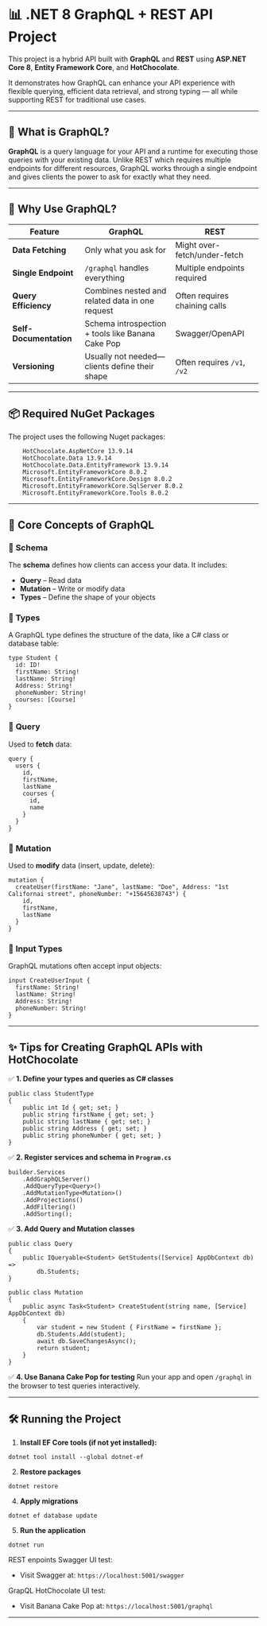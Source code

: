 # 📊 .NET 8 GraphQL + REST API Project

This project is a hybrid API built with **GraphQL** and **REST** using **ASP.NET Core 8**, **Entity Framework Core**, and **HotChocolate**.

It demonstrates how GraphQL can enhance your API experience with flexible querying, efficient data retrieval, and strong typing — all while supporting REST for traditional use cases.

---

## 📘 What is GraphQL?

**GraphQL** is a query language for your API and a runtime for executing those queries with your existing data. Unlike REST which requires multiple endpoints for different resources, GraphQL works through a single endpoint and gives clients the power to ask for exactly what they need.

---

## 🚀 Why Use GraphQL?

| Feature                 | GraphQL                                                   | REST                        |
|------------------------|------------------------------------------------------------|-----------------------------|
| **Data Fetching**      | Only what you ask for                                      | Might over-fetch/under-fetch|
| **Single Endpoint**    | `/graphql` handles everything                              | Multiple endpoints required |
| **Query Efficiency**   | Combines nested and related data in one request            | Often requires chaining calls|
| **Self-Documentation** | Schema introspection + tools like Banana Cake Pop          | Swagger/OpenAPI             |
| **Versioning**         | Usually not needed—clients define their shape              | Often requires `/v1`, `/v2` |

---

## 📦 Required NuGet Packages

The project uses the following Nuget packages:

```
    HotChocolate.AspNetCore 13.9.14
    HotChocolate.Data 13.9.14
    HotChocolate.Data.EntityFramework 13.9.14
    Microsoft.EntityFrameworkCore 8.0.2
    Microsoft.EntityFrameworkCore.Design 8.0.2
    Microsoft.EntityFrameworkCore.SqlServer 8.0.2
    Microsoft.EntityFrameworkCore.Tools 8.0.2
```

---

## 🧠 Core Concepts of GraphQL

### 📌 **Schema**
The **schema** defines how clients can access your data. It includes:
- **Query** – Read data
- **Mutation** – Write or modify data
- **Types** – Define the shape of your objects

### 📌 **Types**
A GraphQL type defines the structure of the data, like a C# class or database table:

```
type Student {
  id: ID!
  firstName: String!
  lastName: String!
  Address: String!
  phoneNumber: String!
  courses: [Course]
}
```

### 📌 **Query**
Used to **fetch** data:

```
query {
  users {
    id,
    firstName,
    lastName
    courses {
      id,
      name
    }
  }
}
```

### 📌 **Mutation**
Used to **modify** data (insert, update, delete):

```
mutation {
  createUser(firstName: "Jane", lastName: "Doe", Address: "1st Californai street", phoneNumber: "+15645638743") {
    id,
    firstName,
    lastName
  }
}
```

### 📌 **Input Types**
GraphQL mutations often accept input objects:

```
input CreateUserInput {
  firstName: String!
  lastName: String!
  Address: String!
  phoneNumber: String!
}
```

---

## ✨ Tips for Creating GraphQL APIs with HotChocolate

✅ **1. Define your types and queries as C# classes**
```
public class StudentType
{
    public int Id { get; set; }
    public string firstName { get; set; }
    public string lastName { get; set; }
    public string Address { get; set; }
    public string phoneNumber { get; set; }
}
```

✅ **2. Register services and schema in `Program.cs`**
```
builder.Services
    .AddGraphQLServer()
    .AddQueryType<Query>()
    .AddMutationType<Mutation>()
    .AddProjections()
    .AddFiltering()
    .AddSorting();
```

✅ **3. Add Query and Mutation classes**
```
public class Query
{
    public IQueryable<Student> GetStudents([Service] AppDbContext db) =>
        db.Students;
}

public class Mutation
{
    public async Task<Student> CreateStudent(string name, [Service] AppDbContext db)
    {
        var student = new Student { FirstName = firstName };
        db.Students.Add(student);
        await db.SaveChangesAsync();
        return student;
    }
}
```

✅ **4. Use Banana Cake Pop for testing**
Run your app and open `/graphql` in the browser to test queries interactively.

---

## 🛠️ Running the Project


1. **Install EF Core tools (if not yet installed):**
```
dotnet tool install --global dotnet-ef
```

2. **Restore packages**
```
dotnet restore
```

4. **Apply migrations**
```
dotnet ef database update
```

5. **Run the application**
```
dotnet run
```

REST enpoints Swagger UI test:

- Visit Swagger at: `https://localhost:5001/swagger`

GrapQL HotChocolate UI test:

- Visit Banana Cake Pop at: `https://localhost:5001/graphql`

---

